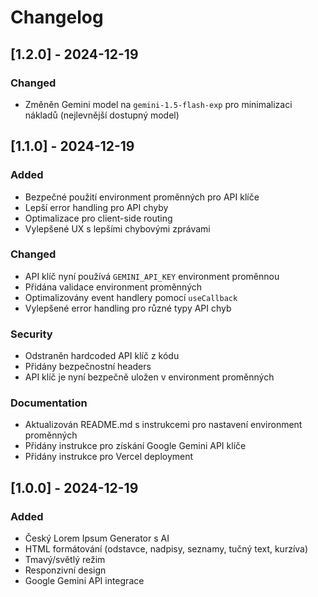 # Changelog

## [1.2.0] - 2024-12-19

### Changed

- Změněn Gemini model na `gemini-1.5-flash-exp` pro minimalizaci nákladů (nejlevnější dostupný model)

## [1.1.0] - 2024-12-19

### Added

- Bezpečné použití environment proměnných pro API klíče
- Lepší error handling pro API chyby
- Optimalizace pro client-side routing
- Vylepšené UX s lepšími chybovými zprávami

### Changed

- API klíč nyní používá `GEMINI_API_KEY` environment proměnnou
- Přidána validace environment proměnných
- Optimalizovány event handlery pomocí `useCallback`
- Vylepšené error handling pro různé typy API chyb

### Security

- Odstraněn hardcoded API klíč z kódu
- Přidány bezpečnostní headers
- API klíč je nyní bezpečně uložen v environment proměnných

### Documentation

- Aktualizován README.md s instrukcemi pro nastavení environment proměnných
- Přidány instrukce pro získání Google Gemini API klíče
- Přidány instrukce pro Vercel deployment

## [1.0.0] - 2024-12-19

### Added

- Český Lorem Ipsum Generator s AI
- HTML formátování (odstavce, nadpisy, seznamy, tučný text, kurzíva)
- Tmavý/světlý režim
- Responzivní design
- Google Gemini API integrace
